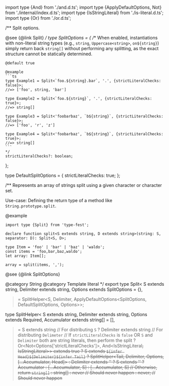 import type {And} from './and.d.ts';
import type {ApplyDefaultOptions, Not} from './internal/index.d.ts';
import type {IsStringLiteral} from './is-literal.d.ts';
import type {Or} from './or.d.ts';

/\*\*
Split options.

@see {@link Split}
*/
type SplitOptions = {
/*\*
When enabled, instantiations with non-literal string types (e.g., `string`, `Uppercase<string>`, `on${string}`) simply return back `string[]` without performing any splitting, as the exact structure cannot be statically determined.

    @default true

    @example
    ```ts
    type Example1 = Split<`foo.${string}.bar`, '.', {strictLiteralChecks: false}>;
    //=> ['foo', string, 'bar']

    type Example2 = Split<`foo.${string}`, '.', {strictLiteralChecks: true}>;
    //=> string[]

    type Example3 = Split<'foobarbaz', `b${string}`, {strictLiteralChecks: false}>;
    //=> ['foo', 'r', 'z']

    type Example4 = Split<'foobarbaz', `b${string}`, {strictLiteralChecks: true}>;
    //=> string[]
    ```
    */
    strictLiteralChecks?: boolean;

};

type DefaultSplitOptions = {
strictLiteralChecks: true;
};

/\*\*
Represents an array of strings split using a given character or character set.

Use-case: Defining the return type of a method like `String.prototype.split`.

@example

    import type {Split} from 'type-fest';

    declare function split<S extends string, D extends string>(string: S, separator: D): Split<S, D>;

    type Item = 'foo' | 'bar' | 'baz' | 'waldo';
    const items = 'foo,bar,baz,waldo';
    let array: Item[];

    array = split(items, ',');

@see {@link SplitOptions}

@category String
@category Template literal
\*/
export type Split\<
S extends string,
Delimiter extends string,
Options extends SplitOptions = {},

> =
> SplitHelper\<S, Delimiter, ApplyDefaultOptions\<SplitOptions, DefaultSplitOptions, Options\>\>;

type SplitHelper\<
S extends string,
Delimiter extends string,
Options extends Required<SplitOptions>,
Accumulator extends string\[\] = \[\],

> = S extends string // For distributing `S`
> ? Delimiter extends string // For distributing `Delimeter`
> // If `strictLiteralChecks` is `false` OR `S` and `Delimiter` both are string literals, then perform the split
> ? Or\<Not\<Options\['strictLiteralChecks'\]\>, And\<IsStringLiteral<S>, IsStringLiteral<Delimiter>\>\> extends true
> ? S extends `${infer Head}${Delimiter}${infer Tail}`
> ? SplitHelper\<Tail, Delimiter, Options, \[...Accumulator, Head\]\>
> : Delimiter extends ''
> ? S extends ''
> ? Accumulator
> : \[...Accumulator, S\]
> : \[...Accumulator, S\]
> // Otherwise, return `string[]`
> : string\[\]
> : never // Should never happen
> : never; // Should never happen
